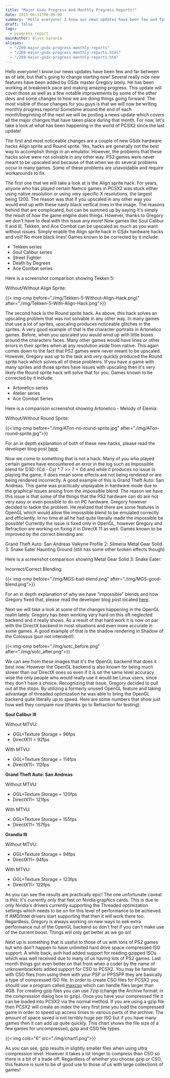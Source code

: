 ```yaml
---
title: "Major Gsdx Progress And Monthly Progress Reports!"
date: 2015-06-11T00:00:00
summary: "Hello everyone! I know our news updates have been few and far between as of late, but that's going to change starting now!"
draft: false
tags:
  - progress-report
mainAuthor: Blyss Sarania
aliases:
  - "/269-major-gsdx-progress-monthly-reports"
  - "/269-major-gsdx-progress-monthly-reports.html"
  - "/269-major-gsdx-progress-monthly-reports.htm"
---
```


Hello everyone! I know our news updates have been few and far between as
of late, but that's going to change starting now! Several really nice
new features have been added by GSdx master Gregory lately. He has been
working at breakneck pace and making amazing progress. This update will
cover those as well as a few notable improvements by some of the other
devs and some changes to how we are doing things going forward. The most
visible of those changes for you guys is that we will now be writing
monthly progress reports! Sometime around the end of each
month/beginning of the next we will be posting a news update which
covers all the major changes that have taken place during that month.
For now, let's take a look at what has been happening in the world of
PCSX2 since the last update!

The first and most noticeable changes are a couple of new GSdx hardware
hacks Align sprite and Round sprite. Yes, hacks are generally not the
best way to accomplish things in an emulator. However, the problems that
these hacks solve were not solvable in any other way. PS2 games were
never meant to be upscaled and because of that when we do several
problems occur in many games. Some of these problems are unavoidable and
require workarounds to fix.

The first one that we will take a look at is the Align sprite hack. For
years, anyone who has played certain Namco games in PCSX2 was stuck
either using native resolution or using very specific X resolutions, the
largest being 1200. The reason was that if you upscaled in any other way
you would end up with these nasty black vertical lines in the image. The
reasons behind that are complicated, but can be summed up by saying It's
simply the result of how the game engine does things. However, thanks to
Gregory we don't have to deal with this issue any more! Now games like
Soul Calibur II and III, Tekken, and Ace Combat can be upscaled as much
as you want without issues. Simply enable the Align sprite hack in GSdx
hardware hacks and voil! No more black lines! Games known to be
corrected by it include:

- Tekken series
- Soul Calibur series
- Street Fighter
- Death by Degrees
- Ace Combat series

Here is a screenshot comparison showing Tekken 5:

Without/Without Align Sprite:

{{< img-cmp before="./img/Tekken-5-Without-Align-Hack.png)" after="./img/Tekken-5-With-Align-Hack.png">}}

The second hack is the Round sprite hack. As above, this hack solves an
upscaling problem that was not solvable in any other way. In many games
that use a lot of sprites, upscaling produces noticeable glitches in the
sprites. A very good example of that is the character portraits in Artonelico games. Before, when you upscaled you would wind up with little
boxes around the characters faces. Many other games would have lines or
other errors in their sprites when at any resolution aside from native.
This again comes down to the fact that PS2 games were never meant to be
upscaled. However, Gregory was up to the task and very quickly produced
the Round sprite hack which solves all of these problems. If you have a
game with many sprites and those sprites have issues with upscaling then
it's very likely the Round sprite hack will solve that for you. Games
known to be corrected by it include:

- Artonelico series
- Atelier series
- Ace Combat Series

Here is a comparison screenshot showing Artonelico - Melody of Elemia:

Without/Without Round Sprite:

{{< img-cmp before="./img/ATon-no-round-sprite.jpg" after="./img/ATon-round-sprite.jpg">}}

For an in depth explanation of both of these new hacks, please read the
developer blog post
[here](/content/blog/2015/explanation-hacks-needed-for-upscaling-glitches/index.md).

Now we come to something that is not a hack. Many of you who played
certain games have encountered an error in the log such as Impossible
blend for D3D: (Cd - Cs) \* 7 &gt;&gt; 7 + Cd and while it produces no
issue in playing the game, it does mean some effects are not being
rendered or are being rendered incorrectly. A good example of this is
Grand Theft Auto: San Andreas. This game was practically unplayable in
hardware mode due to the graphical issues arising from the impossible
blend. The reason we have this issue is that some of the things that the
PS2 hardware can do are not very easy or even possible to do on PC
hardware. Gregory however decided to tackle the problem. He realized
that there are some features in OpenGL which would allow the impossible
blend to be emulated correctly and efficiently. In no time at all he had
quite literally made the impossible be possible! Currently the issue is
fixed only in OpenGL, however Gregory and Refraction are working on
fixing it in DirectX 11 as well. Games known to be improved by the
correct blending are:

Grand Theft Auto: San Andreas
Valkyrie Profile 2: Silmeria
Metal Gear Solid 3: Snake Eater
Haunting Ground (still has some other broken effects though)

Here is a screenshot comparison showing Metal Gear Solid 3: Snake
Eater:

Incorrect/Correct Blending:

{{< img-cmp before="./img/MGS-bad-blend.png" after="./img/MGS-good-blend.png">}}

For an in depth explanation of why we have "impossible" blends and how
Gregory fixed that, please read the developer blog post located
[here](/content/blog/2015/explanation-impossible-blend/index.md).

Next we will take a look at some of the changes happening in the OpenGL
realm lately. Gregory has been working very hard on this oft neglected
backend and it really shows. As a result of that hard work it is now on
par with the DirectX backend in most situations and even more accurate
in some games. A good example of that is the shadow rendering in Shadow
of the Colossus (pun not intended!).

{{< img-cmp before="./img/sotc_before.png" after="./img/sotc_after.png">}}

We can see from these images that it's the OpenGL backend that does it
best now. However the OpenGL backend is also known for being much slower
than our DirectX ones so even if it is on the same level accuracy wise
the only people who would really use it would be Linux users, since they
don't have a choice. Recognizing that issue, Gregory decided to pull out
all the stops. By utilizing a formerly unused OpenGL feature and taking
advantage of threaded optimization he was able to bring the OpenGL
backend quite literally up to speed. Here are some numbers that show
just how well they compare now (thanks go to Refraction for testing):

**Soul Calibur III**

Without MTVU:
- OGL+Texture Storage = 96fps
- DirectX11 = 92fps

With MTVU:
- OGL+Texture Storage = 114fps
- DirectX11= 112fps

**Grand Theft Auto: San Andreas**

Without MTVU:
- OGL+Texture Storage = 120fps
- DirectX11= 121fps

With MTVU:
- OGL+Texture Storage = 155fps
- DirectX11= 157fps

**Grandia III**

Without MTVU:
- OGL+Texture Storage = 94fps
- DirectX11= 94fps

With MTVU:
- OGL+Texture Storage = 123fps
- DirectX11= 122fps

As you can see the results are practically epic! The one unfortunate
caveat is this: It's currently only that fast on Nvidia graphics cards.
This is due to only Nvidia's drivers currently supporting the Threaded
optimization settings which needs to be on for this level of performance
to be achieved. If AMD/Intel drivers start supporting that then it will
work there too. Regardless, Gregory is always working on new ways to eek
extra performance out of the OpenGL backend so don't fret if you can't
make use of the current boost. Things will only get better as we go
on!

Next up is something that is useful to those of us with tons of PS2
games but who don't happen to have unlimited hard drive space compressed
ISO support. A while back, avih had added support for reading gzipped
ISOs which was well received due to many of us having lots of PS2 games.
Last month things got even better on that front when a coder by the name
of unknownbrackets added support for CSO to PCSX2. You may be familiar
with CSO files from using them with your PSP or PPSSPP they are
basically a type of compressed ISO file. In order to create CSO files
for PCSX2 you should use a program called
[maxcso](https://github.com/unknownbrackets/maxcso/releases) which can
handle files larger than 4GB. For creating gzip files you can use 7zip
(change the Archive format: in the compression dialog box to gzip). Once
you have your compressed file it can be loaded into PCSX2 via the normal
method. If you are using a gzip file then PCSX2 will create an index the
very first time you load the compressed game in order to speed up access
times to various parts of the archive. The amount of space saved is not
terribly huge per ISO but if you have many games then it can add up
quite quickly. This chart shows the file size of a few games for
uncompressed, gzip and CSO file types.

{{< img cols="6" src="./img/chart1.png">}}

As you can see, gzip results in slightly smaller files when using ultra
compression level. However it takes a lot longer to compress than CSO so
there is a bit of a trade off. Regardless of whether you choose gzip or
CSO, this feature is sure to be of good use to those of us with large
collections of games!

